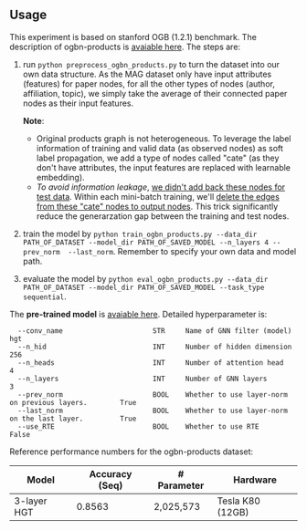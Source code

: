 ## Usage

This experiment is based on stanford OGB (1.2.1) benchmark. The description of ogbn-products is [avaiable here](https://ogb.stanford.edu/docs/nodeprop/#ogbn-products). The steps are:

 
 1. run ```python preprocess_ogbn_products.py``` to turn the dataset into our own data structure. As the MAG dataset only have input attributes (features) for paper nodes, for all the other types of nodes (author, affiliation, topic), we simply take the average of their connected paper nodes as their input features.
 
    **Note**: 
       - Original products graph is not heterogeneous. To leverage the label information of training and valid data (as observed nodes) as soft label propagation, we add a type of nodes called "cate" (as they don't have attributes, the input features are replaced with learnable embedding). 
       - *To avoid information leakage*, [we didn't add back these nodes for test data](https://github.com/acbull/pyHGT/blob/776c4e61c55a859e7ba4322d8bf8c58fedb51079/ogbn-products/preprocess_ogbn_products.py#L55). Within each mini-batch training, we'll [delete the edges from these "cate" nodes to output nodes](https://github.com/acbull/pyHGT/blob/c22373575388a0d9250844087ed0f3bc973dcc85/ogbn-products/train_ogbn_products.py#L104). This trick significantly reduce the generarzation gap between the training and test nodes.


  2. train the model by ```python train_ogbn_products.py --data_dir PATH_OF_DATASET --model_dir PATH_OF_SAVED_MODEL --n_layers 4 --prev_norm  --last_norm```. Remember to specify your own data and model path.

  3. evaluate the model by ```python eval_ogbn_products.py --data_dir PATH_OF_DATASET --model_dir PATH_OF_SAVED_MODEL --task_type sequential```. 

The **pre-trained model** is [avaiable here](https://drive.google.com/file/d/1K5blZmIVOBDZk40_CJcnNgRp1TJ__1ka/view?usp=sharing). Detailed hyperparameter is:


```
  --conv_name                      STR     Name of GNN filter (model)                           hgt
  --n_hid                          INT     Number of hidden dimension                           256
  --n_heads                        INT     Number of attention head                             4
  --n_layers                       INT     Number of GNN layers                                 3
  --prev_norm                      BOOL    Whether to use layer-norm on previous layers.        True
  --last_norm                      BOOL    Whether to use layer-norm on the last layer.         True
  --use_RTE                        BOOL    Whether to use RTE                                   False 
```

Reference performance numbers for the ogbn-products dataset:

| Model        | Accuracy (Seq)   | # Parameter     | Hardware         |
| ---------    | ---------------  | --------------  |--------------    |
| 3-layer HGT  | 0.8563           | 2,025,573       | Tesla K80 (12GB) |
